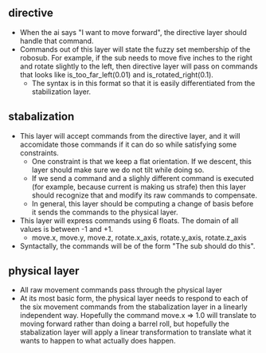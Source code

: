 ## directive
* When the ai says "I want to move forward", the directive layer should
   handle that command.
* Commands out of this layer will state the fuzzy set membership of the
   robosub. For example, if the sub needs to move five inches to the right
   and rotate slightly to the left, then directive layer will pass on
   commands that looks like is_too_far_left(0.01) and is_rotated_right(0.1).
   * The syntax is in this format so that it is easily differentiated from
      the stabilization layer.

## stabalization
* This layer will accept commands from the directive layer, and it will
   accomidate those commands if it can do so while satisfying some constraints.
   * One constraint is that we keep a flat orientation. If we descent, this
      layer should make sure we do not tilt while doing so.
   * If we send a command and a slighly different command is executed (for
      example, because current is making us strafe) then this layer should
      recognize that and modify its raw commands to compensate.
   * In general, this layer should be computing a change of basis before it
      sends the commands to the physical layer.
* This layer will express commands using 6 floats. The domain of all values
   is between -1 and +1.
   * move.x, move.y, move.z, rotate.x_axis, rotate.y_axis, rotate.z_axis
* Syntactally, the commands will be of the form "The sub should do this".

## physical layer

* All raw movement commands pass through the physical layer
* At its most basic form, the physical layer needs to respond to each of the
   six movement commands from the stabalization layer in a linearly independent
   way. Hopefully the command move.x => 1.0 will translate to moving forward
   rather than doing a barrel roll, but hopefully the stabalization layer will
   apply a linear transformation to translate what it wants to happen to what
   actually does happen.


